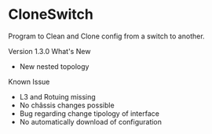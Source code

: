 # CloneSwitch
Program to Clean and Clone config from a switch to another.

Version 1.3.0
What's New
- New nested topology

Known Issue
- L3 and Rotuing missing
- No châssis changes possible
- Bug regarding change tipology of interface
- No automatically download of configuration
